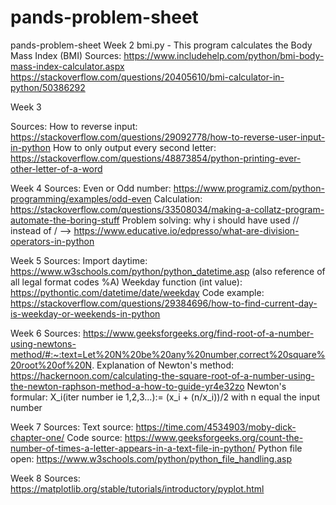 # pands-problem-sheet
pands-problem-sheet
Week 2 
bmi.py - This program calculates the Body Mass Index (BMI)
Sources:
https://www.includehelp.com/python/bmi-body-mass-index-calculator.aspx
https://stackoverflow.com/questions/20405610/bmi-calculator-in-python/50386292

Week 3

Sources: 
How to reverse input: https://stackoverflow.com/questions/29092778/how-to-reverse-user-input-in-python
How to only output every second letter: https://stackoverflow.com/questions/48873854/python-printing-ever-other-letter-of-a-word

Week 4
Sources: 
Even or Odd number: https://www.programiz.com/python-programming/examples/odd-even
Calculation: https://stackoverflow.com/questions/33508034/making-a-collatz-program-automate-the-boring-stuff
Problem solving: why i should have used // instead of / --> https://www.educative.io/edpresso/what-are-division-operators-in-python

Week 5 
Sources:
Import daytime: https://www.w3schools.com/python/python_datetime.asp (also reference of all legal format codes %A)
Weekday function (int value): https://pythontic.com/datetime/date/weekday
Code example: https://stackoverflow.com/questions/29384696/how-to-find-current-day-is-weekday-or-weekends-in-python

Week 6 
Sources: 
https://www.geeksforgeeks.org/find-root-of-a-number-using-newtons-method/#:~:text=Let%20N%20be%20any%20number,correct%20square%20root%20of%20N.
Explanation of Newton's method: https://hackernoon.com/calculating-the-square-root-of-a-number-using-the-newton-raphson-method-a-how-to-guide-yr4e32zo
Newton's formular: X_i(iter number ie 1,2,3...):= (x_i + (n/x_i))/2 with n equal the input number

Week 7 
Sources:
Text source: https://time.com/4534903/moby-dick-chapter-one/
Code source: https://www.geeksforgeeks.org/count-the-number-of-times-a-letter-appears-in-a-text-file-in-python/
Python file open: https://www.w3schools.com/python/python_file_handling.asp


Week 8
Sources: https://matplotlib.org/stable/tutorials/introductory/pyplot.html
